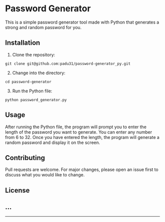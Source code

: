 # Password Generator

This is a simple password generator tool made with Python that generates a strong and random password for you.
## Installation
1.  Clone the repository:
```
git clone git@github.com:padu31/password-generator_py.git
```
2.  Change into the directory:
```
cd password-generator
```
3.  Run the Python file:
```
python password_generator.py
```
## Usage

After running the Python file, the program will prompt you to enter the length of the password you want to generate. You can enter any number from 6 to 32. Once you have entered the length, the program will generate a random password and display it on the screen.
## Contributing

Pull requests are welcome. For major changes, please open an issue first to discuss what you would like to change.
## License
...
---
***